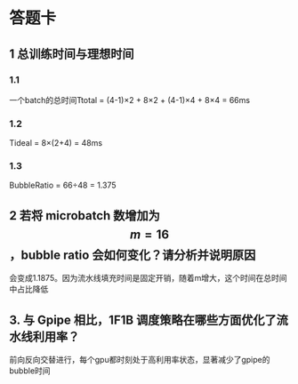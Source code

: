 # 答题卡

## 1 总训练时间与理想时间

### 1.1
一个batch的总时间Ttotal = (4-1)×2 + 8×2 + (4-1)×4 + 8×4 = 66ms

### 1.2
Tideal = 8×(2+4) = 48ms

### 1.3
BubbleRatio = 66÷48 = 1.375

## 2 若将 microbatch 数增加为 $$m = 16$$，bubble ratio 会如何变化？请分析并说明原因
会变成1.1875。因为流水线填充时间是固定开销，随着m增大，这个时间在总时间中占比降低

## 3. 与 Gpipe 相比，1F1B 调度策略在哪些方面优化了流水线利用率？
前向反向交替进行，每个gpu都时刻处于高利用率状态，显著减少了gpipe的bubble时间
